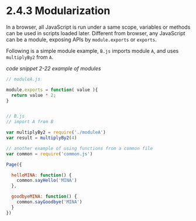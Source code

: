 # 2.4.3 Modularization

In a browser, all JavaScript is run under a same scope, variables or methods can be used in scripts loaded later. Different from browser, any JavaScript can be a module, exposing APIs by `module.exports` or `exports`.

Following is a simple module example, `B.js` imports module `A`, and uses `multiplyBy2` from `A`.

*code snippet 2-22 example of modules*
```js
// moduleA.js

module.exports = function( value ){
  return value * 2;
}


// B.js
// import A from B

var multiplyBy2 = require('./moduleA')
var result = multiplyBy2(4)

// another example of using functions from a common file
var common = require('common.js')

Page({

  helloMINA: function() {
    common.sayHello('MINA')
  },

  goodbyeMINA: function() {
    common.sayGoodbye('MINA')
  }
})
```